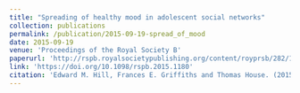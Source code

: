 ```yaml
---
title: "Spreading of healthy mood in adolescent social networks"
collection: publications
permalink: /publication/2015-09-19-spread_of_mood
date: 2015-09-19
venue: 'Proceedings of the Royal Society B'
paperurl: 'http://rspb.royalsocietypublishing.org/content/royprsb/282/1813/20151180.full.pdf'
link: 'https://doi.org/10.1098/rspb.2015.1180'
citation: 'Edward M. Hill, Frances E. Griffiths and Thomas House. (2015). &quot;Spreading of healthy mood in adolescent social networks.&quot; <i>Proceedings of the Royal Society B</i>. <b>282</b>(1813): 20151180. doi:10.1098/rspb.2015.1180.'
---
```

